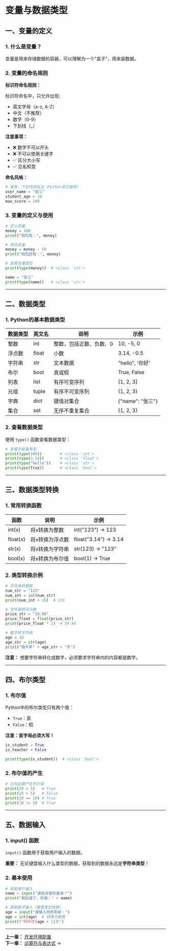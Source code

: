# 变量与数据类型

## 一、变量的定义

### 1. 什么是变量？

变量是用来存储数据的容器，可以理解为一个"盒子"，用来装数据。

### 2. 变量的命名规则

**标识符命名规则：**

标识符命名中，只允许出现:
- 英文字母（a-z, A-Z）
- 中文（不推荐）
- 数字（0-9）
- 下划线（_）

**注意事项：**
- ❌ 数字不可以开头
- ❌ 不可以使用关键字
- ✅ 区分大小写
- ✅ 见名知意

**命名风格：**
```python
# 推荐：下划线命名法（Python官方推荐）
user_name = "张三"
student_age = 18
max_score = 100
```

### 3. 变量的定义与使用

```python
# 定义变量
money = 100
print("钱包有：", money)

# 修改变量
money = money - 50
print("钱包还有：", money)

# 查看变量类型
print(type(money))  # <class 'int'>

name = "张三"
print(type(name))   # <class 'str'>
```

---

## 二、数据类型

### 1. Python的基本数据类型

| 数据类型 | 英文名 | 说明 | 示例 |
|---------|--------|------|------|
| 整数 | int | 整数，包括正数、负数、0 | 10, -5, 0 |
| 浮点数 | float | 小数 | 3.14, -0.5 |
| 字符串 | str | 文本数据 | "hello", '你好' |
| 布尔 | bool | 真或假 | True, False |
| 列表 | list | 有序可变序列 | [1, 2, 3] |
| 元组 | tuple | 有序不可变序列 | (1, 2, 3) |
| 字典 | dict | 键值对集合 | {"name": "张三"} |
| 集合 | set | 无序不重复集合 | {1, 2, 3} |

### 2. 查看数据类型

使用 `type()` 函数查看数据类型：

```python
# 查看字面量类型
print(type(100))        # <class 'int'>
print(type(3.14))       # <class 'float'>
print(type("hello"))    # <class 'str'>
print(type(True))       # <class 'bool'>
```

---

## 三、数据类型转换

### 1. 常用转换函数

| 函数 | 说明 | 示例 |
|------|------|------|
| int(x) | 将x转换为整数 | int("123") → 123 |
| float(x) | 将x转换为浮点数 | float("3.14") → 3.14 |
| str(x) | 将x转换为字符串 | str(123) → "123" |
| bool(x) | 将x转换为布尔值 | bool(1) → True |

### 2. 类型转换示例

```python
# 字符串转整数
num_str = "123"
num_int = int(num_str)
print(num_int + 10)  # 133

# 字符串转浮点数
price_str = "19.99"
price_float = float(price_str)
print(price_float * 2)  # 39.98

# 数字转字符串
age = 18
age_str = str(age)
print("我今年" + age_str + "岁")
```

**注意：** 想要字符串转化成数字，必须要求字符串内的内容都是数字。

---

## 四、布尔类型

### 1. 布尔值

Python中的布尔类型只有两个值：
- `True`：真
- `False`：假

**注意：首字母必须大写！**

```python
is_student = True
is_teacher = False

print(type(is_student))  # <class 'bool'>
```

### 2. 布尔值的产生

```python
# 比较运算产生布尔值
print(10 > 5)   # True
print(10 < 5)   # False
print(10 == 10) # True
print(10 != 5)  # True
```

---

## 五、数据输入

### 1. input() 函数

`input()` 函数用于获取用户输入的数据。

**重要：** 无论键盘输入什么类型的数据，获取到的数据永远是**字符串类型**！

### 2. 基本使用

```python
# 获取用户输入
name = input("请告诉我你是谁？")
print("我知道了，你是：" + name)

# 获取数字输入（需要类型转换）
age = input("请输入你的年龄：")
age = int(age)  # 转换为整数
print(f"明年你{age + 1}岁")
```

---

**上一章：** [开发环境配置](01-开发环境配置.md)  
**下一章：** [运算符与表达式](03-运算符与表达式.md) →
